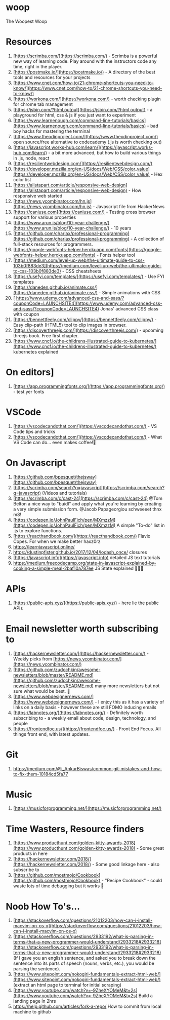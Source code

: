 # woop
The Woopest Woop


# **Resources**

1. [https://scrimba.com/](https://scrimba.com/) - Scrimba is a powerful new way of learning code. Play around with the instructors code any time, right in the player.
2. [https://postmake.io/](https://postmake.io/) - A directory of the best tools and resources for your projects
3. [https://www.cnet.com/how-to/21-chrome-shortcuts-you-need-to-know/](https://www.cnet.com/how-to/21-chrome-shortcuts-you-need-to-know/) 
4. [https://workona.com/](https://workona.com/) - worth checking plugin for chrome tab management
5. [https://jsbin.com/?html,output](https://jsbin.com/?html,output) - a playground for html, css & js if you just want to experiment
6. [https://www.learnenough.com/command-line-tutorials/basics](https://www.learnenough.com/command-line-tutorials/basics) - bad boy hacks for mastering the terminal
7. [https://www.theodinproject.com/](https://www.theodinproject.com/) open source/free  alternative to codecademy (.js is worth checking out) 
8. [https://javascript.works-hub.com/learn/](https://javascript.works-hub.com/learn/) - a bit more advanced, but how to build various things in .js, node, react 
9. [https://resilientwebdesign.com/](https://resilientwebdesign.com/) 
10. [https://developer.mozilla.org/en-US/docs/Web/CSS/color_value](https://developer.mozilla.org/en-US/docs/Web/CSS/color_value) - Hex color list
11. [https://alistapart.com/article/responsive-web-design](https://alistapart.com/article/responsive-web-design) - How responsive web started
12. [https://news.ycombinator.com/hn.js](https://news.ycombinator.com/hn.js) - Javascript file from HackerNews
13. [https://caniuse.com](https://caniuse.com/) - Testing cross browser support for various properties
14. [https://www.arun.is/blog/10-year-challenge/](https://www.arun.is/blog/10-year-challenge/) - 10 years
15. [https://github.com/charlax/professional-programming](https://github.com/charlax/professional-programming) - A collection of full-stack resources for programmers.
16. [https://google-webfonts-helper.herokuapp.com/fonts](https://google-webfonts-helper.herokuapp.com/fonts) - Fonts helper tool
17. [https://medium.com/level-up-web/the-ultimate-guide-to-css-103b0f883de3](https://medium.com/level-up-web/the-ultimate-guide-to-css-103b0f883de3) - CSS cheatsheets
18. [https://usefyi.com/templates/](https://usefyi.com/templates/) - Use FYI templates
19. [https://daneden.github.io/animate.css/](https://daneden.github.io/animate.css/) - Simple animations with CSS
20. [
https://www.udemy.com/advanced-css-and-sass/?couponCode=LAUNCHSITE4](https://www.udemy.com/advanced-css-and-sass/?couponCode=LAUNCHSITE4) Jonas' advanced CSS class with coupon 
21. [https://bennettfeely.com/clippy/](https://bennettfeely.com/clippy/) - Easy clip-path (HTML5) tool to clip images in browser.
22. [https://discoverthreejs.com/](https://discoverthreejs.com/) - upcoming threejs book. Free first chapter. 
23. [https://www.cncf.io/the-childrens-illustrated-guide-to-kubernetes/](https://www.cncf.io/the-childrens-illustrated-guide-to-kubernetes/) kubernetes explained 


# On editors]

1. [https://app.programmingfonts.org/](https://app.programmingfonts.org/) - test yer fonts

# VSCode

1. [https://vscodecandothat.com/](https://vscodecandothat.com/) - VS Code tips and tricks
2. [https://vscodecandothat.com/](https://vscodecandothat.com/) - What VS Code can do... even makes coffee!🙊

# On Javascript

1. [https://github.com/bpesquet/thejsway](https://github.com/bpesquet/thejsway)
2. [https://scrimba.com/search?q=javascript](https://scrimba.com/search?q=javascript) (Videos and tutorials) 
3. [https://scrimba.com/c/cast-24](https://scrimba.com/c/cast-24) @Tom Belton a nice way to "buidl" and apply what you're learning by creating a very simple submission form. @Jacob Papageorgiou schweeeet thnx m8!
4. [https://codepen.io/JohnPaulFich/pen/MXmzzM](https://codepen.io/JohnPaulFich/pen/MXmzzM) A simple "To-do" list in .js to explore functions.
5. [https://reacthandbook.com/](https://reacthandbook.com/) Flavio Copes. For when we make better haxz0rz
6. https://learnjavascript.online/
7. https://dustinpfister.github.io/2017/12/04/lodash_once/  closures
8. [https://javascript.info](https://javascript.info) detailed JS text tutorials
9. https://medium.freecodecamp.org/state-in-javascript-explained-by-cooking-a-simple-meal-2baf10a787ee JS State explained 👨🏻‍🍳

# APIs
1. [https://public-apis.xyz/](https://public-apis.xyz/) - here lie the public APIs

# Email newsletter worth subscribing to

1. [https://hackernewsletter.com/](https://hackernewsletter.com/) - Weekly picks from [https://news.ycombinator.com/](https://news.ycombinator.com/)
2. [https://github.com/zudochkin/awesome-newsletters/blob/master/README.md](https://github.com/zudochkin/awesome-newsletters/blob/master/README.md) many more newsletters but not sure what would be best. 🤔
3. [https://www.webdesignernews.com/](https://www.webdesignernews.com/) - I enjoy this as it has a variety of links on a daily basis - however these are still FOMO inducing emails
4. [https://labnotes.org/](https://labnotes.org/) - Definitely worth subscribing to - a weekly email about code, design, technology, and people
5. [https://frontendfoc.us/](https://frontendfoc.us/) - Front End Focus. All things front end, with latest updates. 

# Git

1. https://medium.com/@i_AnkurBiswas/common-git-mistakes-and-how-to-fix-them-10184cd5fa77

# Music

1. [https://musicforprogramming.net/](https://musicforprogramming.net/)

# Time Wasters, Resource finders

1. [https://www.producthunt.com/golden-kitty-awards-2018](https://www.producthunt.com/golden-kitty-awards-2018) - Some great products in here
2. [https://hackernewsletter.com/2018/](https://hackernewsletter.com/2018/) - Some good linkage here - also subscribe to 
3. [https://github.com/mostmojo/Cookbook](https://github.com/mostmojo/Cookbook) - "Recipe Cookbook" - could waste lots of time debugging but it works 🤭

# Noob How To's...

1. [https://stackoverflow.com/questions/21012203/how-can-i-install-macvim-on-os-x](https://stackoverflow.com/questions/21012203/how-can-i-install-macvim-on-os-x)
2. [https://stackoverflow.com/questions/2933192/what-is-parsing-in-terms-that-a-new-programmer-would-understand/2933218#2933218](https://stackoverflow.com/questions/2933192/what-is-parsing-in-terms-that-a-new-programmer-would-understand/2933218#2933218) (If I gave you an english sentence, and asked you to break down the sentence into its parts of speech (nouns, verbs, etc.), you would be parsing the sentence).
3. [https://www.sitepoint.com/nokogiri-fundamentals-extract-html-web/](https://www.sitepoint.com/nokogiri-fundamentals-extract-html-web/) (extract an html page to terminal for initial scraping) 
4. [https://www.youtube.com/watch?v=-9ZheXYOMeM&t=2s](https://www.youtube.com/watch?v=-9ZheXYOMeM&t=2s) Build a landing page in 2hrs
5. https://help.github.com/articles/fork-a-repo/ How to commit from local machine to github

